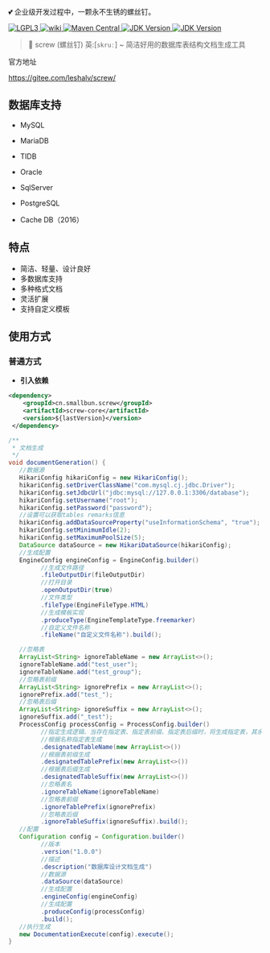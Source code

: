 💕 企业级开发过程中，一颗永不生锈的螺丝钉。

[![LGPL3](https://img.shields.io/badge/license-LGPL3-blue.svg) ](https://github.com/pingfangushi/screw/blob/master/LICENSE)[![wiki](https://img.shields.io/badge/link-wiki-green.svg?style=flat-square) ](https://github.com/pingfangushi/screw)[![Maven Central](https://img.shields.io/maven-central/v/cn.smallbun.screw/screw-core) ](https://search.maven.org/search?q=cn.smallbun.screw)[![JDK Version](https://img.shields.io/badge/JDK-1.8+-green.svg) ](https://gitee.com/leshalv/screw/#)[![JDK Version](https://img.shields.io/badge/MAVEN-3.0+-green.svg)](https://gitee.com/leshalv/screw/#)

> 🚀 screw (螺丝钉) 英:[`skruː`] ~ 简洁好用的数据库表结构文档生成工具



官方地址

https://gitee.com/leshalv/screw/

##  数据库支持

-  MySQL

-  MariaDB

-  TIDB

-  Oracle

-  SqlServer

-  PostgreSQL

-  Cache DB（2016）

  

##  特点

- 简洁、轻量、设计良好
- 多数据库支持
- 多种格式文档
- 灵活扩展
- 支持自定义模板





## 使用方式

### 普通方式

- **引入依赖**

```xml
<dependency>
    <groupId>cn.smallbun.screw</groupId>
    <artifactId>screw-core</artifactId>
    <version>${lastVersion}</version>
 </dependency>
```

 

```java
/**
 * 文档生成
 */
void documentGeneration() {
   //数据源
   HikariConfig hikariConfig = new HikariConfig();
   hikariConfig.setDriverClassName("com.mysql.cj.jdbc.Driver");
   hikariConfig.setJdbcUrl("jdbc:mysql://127.0.0.1:3306/database");
   hikariConfig.setUsername("root");
   hikariConfig.setPassword("password");
   //设置可以获取tables remarks信息
   hikariConfig.addDataSourceProperty("useInformationSchema", "true");
   hikariConfig.setMinimumIdle(2);
   hikariConfig.setMaximumPoolSize(5);
   DataSource dataSource = new HikariDataSource(hikariConfig);
   //生成配置
   EngineConfig engineConfig = EngineConfig.builder()
         //生成文件路径
         .fileOutputDir(fileOutputDir)
         //打开目录
         .openOutputDir(true)
         //文件类型
         .fileType(EngineFileType.HTML)
         //生成模板实现
         .produceType(EngineTemplateType.freemarker)
         //自定义文件名称
         .fileName("自定义文件名称").build();

   //忽略表
   ArrayList<String> ignoreTableName = new ArrayList<>();
   ignoreTableName.add("test_user");
   ignoreTableName.add("test_group");
   //忽略表前缀
   ArrayList<String> ignorePrefix = new ArrayList<>();
   ignorePrefix.add("test_");
   //忽略表后缀    
   ArrayList<String> ignoreSuffix = new ArrayList<>();
   ignoreSuffix.add("_test");
   ProcessConfig processConfig = ProcessConfig.builder()
         //指定生成逻辑、当存在指定表、指定表前缀、指定表后缀时，将生成指定表，其余表不生成、并跳过忽略表配置	
		 //根据名称指定表生成
		 .designatedTableName(new ArrayList<>())
		 //根据表前缀生成
		 .designatedTablePrefix(new ArrayList<>())
		 //根据表后缀生成	
		 .designatedTableSuffix(new ArrayList<>())
         //忽略表名
         .ignoreTableName(ignoreTableName)
         //忽略表前缀
         .ignoreTablePrefix(ignorePrefix)
         //忽略表后缀
         .ignoreTableSuffix(ignoreSuffix).build();
   //配置
   Configuration config = Configuration.builder()
         //版本
         .version("1.0.0")
         //描述
         .description("数据库设计文档生成")
         //数据源
         .dataSource(dataSource)
         //生成配置
         .engineConfig(engineConfig)
         //生成配置
         .produceConfig(processConfig)
         .build();
   //执行生成
   new DocumentationExecute(config).execute();
}
```